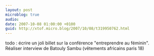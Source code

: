 ```yaml
---
layout: post
microblog: true
audio: 
date: 2007-10-08 01:00:00 +0100
guid: http://xtof.micro.blog/2007/10/08/t319950762.html
---
```

todo : écrire un joli billet sur la conférence "entreprendre au féminin". Réaliser interview de Batouly Sambu (vêtements africains paris 18)
